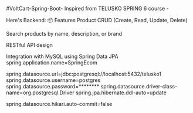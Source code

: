 #VoltCart-Spring-Boot-
Inspired from TELUSKO SPRING 6 course - 

Here's Backend:
📦 Features
Product CRUD (Create, Read, Update, Delete)

Search products by name, description, or brand

RESTful API design

Integration with MySQL using Spring Data JPA
spring.application.name=SpringEcom

spring.datasource.url=jdbc:postgresql://localhost:5432/telusko1
spring.datasource.username=postgres
spring.datasource.password=********
spring.datasource.driver-class-name=org.postgresql.Driver
spring.jpa.hibernate.ddl-auto=update

spring.datasource.hikari.auto-commit=false


